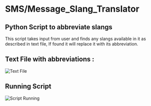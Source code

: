 # SMS/Message_Slang_Translator
## Python Script to abbreviate slangs
This script takes input from user and finds any slangs available in it as described in text file, If found it will replace it with its abbreviation.

## Text File with abbreviations :
![Text File](https://github.com/rishabhverma17/sms_slag_translator/blob/master/Screenshot%20(160).png)

## Running Script
![Script Running](https://github.com/rishabhverma17/sms_slag_translator/blob/master/Screenshot%20(159)_LI.jpg)
